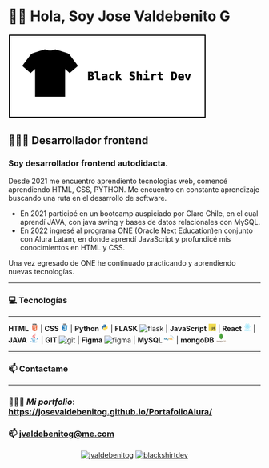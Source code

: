 # 👋🏼 **Hola, Soy Jose Valdebenito G**

![Black Shirt Dev](logoBSDhoriz.png "BlackShirt logo")

## 👨🏻‍💻 Desarrollador frontend

### Soy desarrollador frontend autodidacta.

Desde 2021 me encuentro aprendiento tecnologias web, comencé aprendiendo HTML, CSS, PYTHON.
Me encuentro en constante aprendizaje buscando una ruta en el desarrollo de software.

- En 2021 participé en un bootcamp auspiciado por Claro Chile, en el cual aprendí JAVA, con java swing y bases de datos relacionales con MySQL.
- En 2022 ingresé al programa ONE (Oracle Next Education)en conjunto con Alura Latam, en donde aprendí JavaScript y profundicé mis conocimientos en HTML y CSS.

Una vez egresado de ONE he continuado practicando y aprendiendo nuevas tecnologías.

---

### ‍💻 Tecnologías

---

**HTML** <img src="https://raw.githubusercontent.com/devicons/devicon/master/icons/html5/html5-original-wordmark.svg" alt="html5" width="15" height="15"/>
\| **CSS** <img src="https://raw.githubusercontent.com/devicons/devicon/master/icons/css3/css3-original-wordmark.svg" alt="css3" width="15" height="15"/>
\| **Python** <img src="https://raw.githubusercontent.com/devicons/devicon/master/icons/python/python-original.svg" alt="python" width="15" height="15"/>
\| **FLASK** <img src="https://www.vectorlogo.zone/logos/pocoo_flask/pocoo_flask-icon.svg" alt="flask" width="15" height="15"/>
\| **JavaScript** <img src="https://raw.githubusercontent.com/devicons/devicon/master/icons/javascript/javascript-original.svg" alt="javascript" width="15" height="15"/>
\| **React** <img src="https://raw.githubusercontent.com/devicons/devicon/master/icons/react/react-original-wordmark.svg" alt="react" width="15" height="15"/>
\| **JAVA** <img src="https://raw.githubusercontent.com/devicons/devicon/master/icons/java/java-original.svg" alt="java" width="20" height="20"/>
\| **GIT** <img src="https://www.vectorlogo.zone/logos/git-scm/git-scm-icon.svg" alt="git" width="15" height="15"/>
\| **Figma** <img src="https://www.vectorlogo.zone/logos/figma/figma-icon.svg" alt="figma" width="15" height="15"/>
\| **MySQL** <img src="https://raw.githubusercontent.com/devicons/devicon/master/icons/mysql/mysql-original-wordmark.svg" alt="mysql" width="20" height="20"/>
\| **mongoDB** <img src="https://raw.githubusercontent.com/devicons/devicon/master/icons/mongodb/mongodb-original-wordmark.svg" alt="mongodb" width="20" height="20"/>

---

### 📫 Contactame

---

### 👨🏻‍💻 _*Mi portfolio*_: https://josevaldebenitog.github.io/PortafolioAlura/

### 📫 jvaldebenitog@me.com

<p align="center">
<a href="https://linkedin.com/in/jvaldebenitog" target="blank"><img align="center" src="https://raw.githubusercontent.com/rahuldkjain/github-profile-readme-generator/master/src/images/icons/Social/linked-in-alt.svg" alt="jvaldebenitog" height="20" width="30" /></a>
<a href="https://instagram.com/blackshirtdev" target="blank"><img align="center" src="https://raw.githubusercontent.com/rahuldkjain/github-profile-readme-generator/master/src/images/icons/Social/instagram.svg" alt="blackshirtdev" height="30" width="40" /></a>
</p>

<!---
JoseValdebenitoG/JoseValdebenitoG is a ✨ special ✨ repository because its `README.md` (this file) appears on your GitHub profile.
You can click the Preview link to take a look at your changes.
--->
